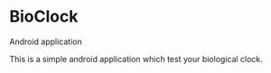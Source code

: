 # BioClock
Android application

This is a simple android application which test your biological clock.
